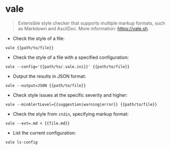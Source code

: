 # vale

> Extensible style checker that supports multiple markup formats, such as Markdown and AsciiDoc.
> More information: <https://vale.sh>.

- Check the style of a file:

`vale {{path/to/file}}`

- Check the style of a file with a specified configuration:

`vale --config='{{path/to/.vale.ini}}' {{path/to/file}}`

- Output the results in JSON format:

`vale --output=JSON {{path/to/file}}`

- Check style issues at the specific severity and higher:

`vale --minAlertLevel={{suggestion|warning|error}} {{path/to/file}}`

- Check the style from `stdin`, specifying markup format:

`vale --ext=.md < {{file.md}}`

- List the current configuration:

`vale ls-config`
